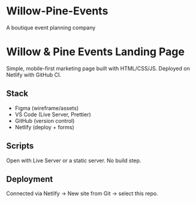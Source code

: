 # Willow-Pine-Events
A boutique event planning company
# Willow & Pine Events Landing Page

Simple, mobile-first marketing page built with HTML/CSS/JS. Deployed on Netlify with GitHub CI.

## Stack
- Figma (wireframe/assets)
- VS Code (Live Server, Prettier)
- GitHub (version control)
- Netlify (deploy + forms)

## Scripts
Open with Live Server or a static server. No build step.

## Deployment
Connected via Netlify → New site from Git → select this repo.

